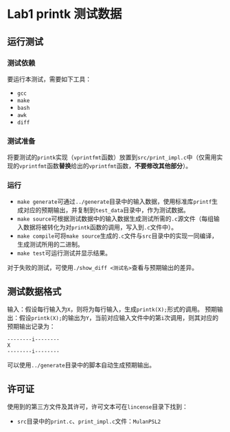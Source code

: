 # Lab1 printk 测试数据

## 运行测试

### 测试依赖

要运行本测试，需要如下工具：

- `gcc`
- `make`
- `bash`
- `awk`
- `diff`

### 测试准备

将要测试的`printk`实现（`vprintfmt`函数）放置到`src/print_impl.c`中（仅需用实现的`vprintfmt`函数**替换**给出的`vprintfmt`函数，**不要修改其他部分**）。

### 运行

- `make generate`可通过`../generate`目录中的输入数据，使用标准库`printf`生成对应的预期输出，并复制到`test_data`目录中，作为测试数据。
- `make source`可根据测试数据中的输入数据生成测试所需的`.c`源文件（每组输入数据将被转化为对`printk`函数的调用，写入到`.c`文件中）。
- `make compile`可将`make source`生成的`.c`文件与`src`目录中的实现一同编译，生成测试所用的二进制。
- `make test`可运行测试并显示结果。

对于失败的测试，可使用`./show_diff <测试名>`查看与预期输出的差异。

## 测试数据格式

输入：假设每行输入为`X`，则将为每行输入，生成`printk(X);`形式的调用。
预期输出：假设`printk(X);`的输出为`Y`，当前对应输入文件中的第`i`次调用，则其对应的预期输出记录为：

```text
--------i--------
X
--------i--------
```

可以使用`../generate`目录中的脚本自动生成预期输出。

## 许可证

使用到的第三方文件及其许可，许可文本可在`lincense`目录下找到：

- `src`目录中的`print.c`、`print_impl.c`文件：`MulanPSL2`
